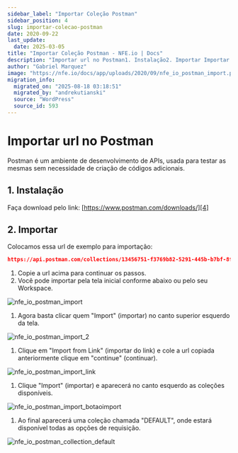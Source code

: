 ```yaml
---
sidebar_label: "Importar Coleção Postman"
sidebar_position: 4
slug: importar-colecao-postman
date: 2020-09-22
last_update:
  date: 2025-03-05
title: "Importar Coleção Postman - NFE.io | Docs"
description: "Importar url no Postman1. Instalação2. Importar Importar url no Postman Postman é um ambiente de desenvolvimento de APIs, usada para testar as mesmas&#8230;"
author: "Gabriel Marquez"
image: "https://nfe.io/docs/app/uploads/2020/09/nfe_io_postman_import.png"
migration_info:
  migrated_on: "2025-08-18 03:18:51"
  migrated_by: "andrekutianski"
  source: "WordPress"
  source_id: 593
---
```


# Importar url no Postman

Postman é um ambiente de desenvolvimento de APIs, usada para testar as mesmas sem necessidade de criação de códigos adicionais.

## 1\. Instalação

Faça download pelo link: [https://www.postman.com/downloads/][4]

## 2\. Importar

Colocamos essa url de exemplo para importação:

```json
https://api.postman.com/collections/13456751-f3769b82-5291-445b-b7bf-8fc0ffcab9b2?access_key=PMAT-01JKDTXTXB7DN8645BWG6K7C7K
```

1. Copie a url acima para continuar os passos.
2. Você pode importar pela tela inicial conforme abaixo ou pelo seu Workspace.

![nfe_io_postman_import](/static/docs/nota-fiscal-eletronica/nfe_io_postman_import.png)

1. Agora basta clicar quem "Import" (importar) no canto superior esquerdo da tela.

![nfe_io_postman_import_2](/static/docs/nota-fiscal-eletronica/nfe_io_postman_import_2.png)

1. Clique em "Import from Link" (importar do link) e cole a url copiada anteriormente clique em "continue" (continuar).

![nfe_io_postman_import_link](/static/docs/nota-fiscal-eletronica/nfe_io_postman_import_link.png)

1. Clique "Import" (importar) e aparecerá no canto esquerdo as coleções disponíveis.

![nfe_io_postman_import_botaoimport](/static/docs/nota-fiscal-eletronica/nfe_io_postman_import_botaoimport.png)

1. Ao final aparecerá uma coleção chamada "DEFAULT", onde estará disponível todas as opções de requisição.

![nfe_io_postman_collection_default](/static/docs/nota-fiscal-eletronica/nfe_io_postman_collection_default.png)


[1]: #Importar%5Furl%5Fno%5FPostman
[2]: #1%5FInstalacao
[3]: #2%5FImportar
[4]: https://www.postman.com/downloads/